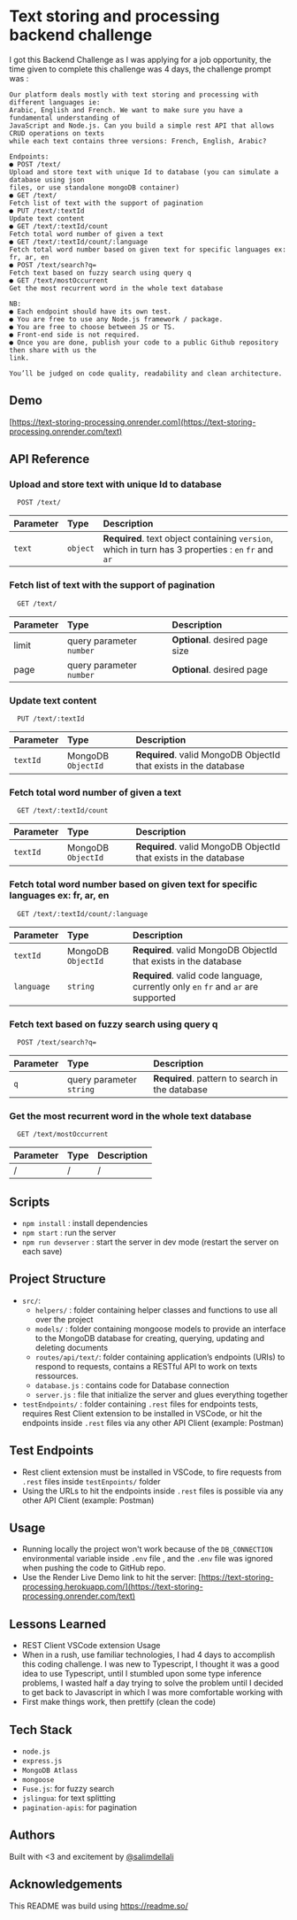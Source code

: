 # Text storing and processing backend challenge

I got this Backend Challenge as I was applying for a job opportunity, the time given to complete this challenge was 4 days, the challenge prompt was :

```text
Our platform deals mostly with text storing and processing with different languages ie:
Arabic, English and French. We want to make sure you have a fundamental understanding of
JavaScript and Node.js. Can you build a simple rest API that allows CRUD operations on texts
while each text contains three versions: French, English, Arabic?

Endpoints:
● POST /text/
Upload and store text with unique Id to database (you can simulate a database using json
files, or use standalone mongoDB container)
● GET /text/
Fetch list of text with the support of pagination
● PUT /text/:textId
Update text content
● GET /text/:textId/count
Fetch total word number of given a text
● GET /text/:textId/count/:language
Fetch total word number based on given text for specific languages ex: fr, ar, en
● POST /text/search?q=
Fetch text based on fuzzy search using query q
● GET /text/mostOccurrent
Get the most recurrent word in the whole text database

NB:
● Each endpoint should have its own test.
● You are free to use any Node.js framework / package.
● You are free to choose between JS or TS.
● Front-end side is not required.
● Once you are done, publish your code to a public Github repository then share with us the
link.

You’ll be judged on code quality, readability and clean architecture.
```

## Demo

[https://text-storing-processing.onrender.com](https://text-storing-processing.onrender.com/text)

## API Reference

### Upload and store text with unique Id to database

```http
  POST /text/
```

| Parameter | Type     | Description                                                                                         |
| :-------- | :------- | :-------------------------------------------------------------------------------------------------- |
| `text`    | `object` | **Required**. text object containing `version`, which in turn has 3 properties : `en` `fr` and `ar` |

### Fetch list of text with the support of pagination

```http
  GET /text/
```

| Parameter | Type                     | Description                     |
| :-------- | :----------------------- | :------------------------------ |
| limit     | query parameter `number` | **Optional**. desired page size |
| page      | query parameter `number` | **Optional**. desired page      |

### Update text content

```http
  PUT /text/:textId
```

| Parameter | Type               | Description                                                      |
| :-------- | :----------------- | :--------------------------------------------------------------- |
| `textId`  | MongoDB `ObjectId` | **Required**. valid MongoDB ObjectId that exists in the database |

### Fetch total word number of given a text

```http
  GET /text/:textId/count
```

| Parameter | Type               | Description                                                      |
| :-------- | :----------------- | :--------------------------------------------------------------- |
| `textId`  | MongoDB `ObjectId` | **Required**. valid MongoDB ObjectId that exists in the database |

### Fetch total word number based on given text for specific languages ex: fr, ar, en

```http
  GET /text/:textId/count/:language
```

| Parameter  | Type               | Description                                                                        |
| :--------- | :----------------- | :--------------------------------------------------------------------------------- |
| `textId`   | MongoDB `ObjectId` | **Required**. valid MongoDB ObjectId that exists in the database                   |
| `language` | `string`           | **Required**. valid code language, currently only `en` `fr` and `ar` are supported |

### Fetch text based on fuzzy search using query q

```http
  POST /text/search?q=
```

| Parameter | Type                     | Description                                     |
| :-------- | :----------------------- | :---------------------------------------------- |
| `q`       | query parameter `string` | **Required**. pattern to search in the database |

### Get the most recurrent word in the whole text database

```http
  GET /text/mostOccurrent
```

| Parameter | Type | Description |
| :-------- | :--- | :---------- |
| /         | /    | /           |

## Scripts

- `npm install` : install dependencies
- `npm start` : run the server
- `npm run devserver` : start the server in dev mode (restart the server on each save)

## Project Structure

- `src/`:
  - `helpers/` : folder containing helper classes and functions to use all over the project
  - `models/` : folder containing mongoose models to provide an interface to the MongoDB database for creating, querying, updating and deleting documents
  - `routes/api/text/`: folder containing application’s endpoints (URIs) to respond to requests, contains a RESTful API to work on texts ressources.
  - `database.js` : contains code for Database connection
  - `server.js` : file that initialize the server and glues everything together
- `testEndpoints/` : folder containing `.rest` files for endpoints tests, requires Rest Client extension to be installed in VSCode, or hit the endpoints inside `.rest` files via any other API Client (example: Postman)

## Test Endpoints

- Rest client extension must be installed in VSCode, to fire requests from `.rest` files inside `testEnpoints/` folder
- Using the URLs to hit the endpoints inside `.rest` files is possible via any other API Client (example: Postman)

## Usage

- Running locally the project won't work because of the `DB_CONNECTION` environmental variable inside `.env` file , and the `.env` file was ignored when pushing the code to GitHub repo.
- Use the Render Live Demo link to hit the server: [https://text-storing-processing.herokuapp.com/](https://text-storing-processing.onrender.com/text)

## Lessons Learned

- REST Client VSCode extension Usage
- When in a rush, use familiar technologies, I had 4 days to accomplish this coding challenge. I was new to Typescript, I thought it was a good idea to use Typescript, until I stumbled upon some type inference problems, I wasted half a day trying to solve the problem until I decided to get back to Javascript in which I was more comfortable working with
- First make things work, then prettify (clean the code)

## Tech Stack

- `node.js`
- `express.js`
- `MongoDB Atlass`
- `mongoose`
- `Fuse.js`: for fuzzy search
- `jslingua`: for text splitting
- `pagination-apis`: for pagination

## Authors

Built with <3 and excitement by [@salimdellali](https://github.com/salimdellali)

## Acknowledgements

This README was build using https://readme.so/
